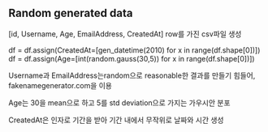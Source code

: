 ## Random generated data

[id, Username, Age, EmailAddress, CreatedAt] row를 가진 csv파일 생성

df = df.assign(CreatedAt=[gen_datetime(2010) for x in range(df.shape[0])])
df = df.assign(Age=[int(random.gauss(30,5)) for x in range(df.shape[0])])

Username과 EmailAddress는random으로 reasonable한 결과를 만들기 힘들어, fakenamegenerator.com을 이용

Age는 30을 mean으로 하고 5를 std deviation으로 가지는 가우시안 분포

CreatedAt은 인자로 기간을  받아 기간 내에서 무작위로 날짜와 시간 생성
